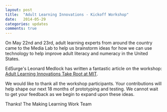 ```yaml
---
layout: post
title:  "Adult Learning Innovations - Kickoff Workshop"
date:   2014-05-29
categories: updates
comments: true
---
```


On May 22nd and 23rd, adult learning experts from around the country came to the Media Lab to help us brainstorm ideas for how we can use technology to help improve adult literacy and numeracy in the United States.

EdSurge's Leonard Medlock has written a fantastic article on the workshop: [Adult Learning Innovations Take Root at MIT](https://www.edsurge.com/n/2014-05-29-adult-learning-innovations-take-root-at-mit).

We would like to thank all the workshop participants. Your contributions will help shape our next 18 months of prototyping and testing. We cannot wait to get your feedback as we begin to expand upon these ideas.

Thanks!
The Making Learning Work Team